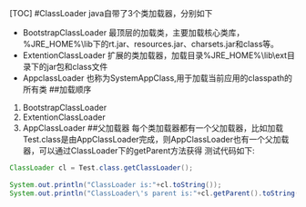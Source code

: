 [TOC]
#ClassLoader
java自带了3个类加载器，分别如下
- BootstrapClassLoader
最顶层的加载类，主要加载核心类库，%JRE_HOME%\lib下的rt.jar、resources.jar、charsets.jar和class等。
- ExtentionClassLoader 
扩展的类加载器，加载目录%JRE_HOME%\lib\ext目录下的jar包和class文件
- AppclassLoader
也称为SystemAppClass,用于加载当前应用的classpath的所有类
##加载顺序
1. BootstrapClassLoader
2. ExtentionClassLoader
3. AppClassLoader
##父加载器
每个类加载器都有一个父加载器，比如加载Test.class是由AppClassLoader完成，则AppClassLoader也有一个父加载器，可以通过ClassLoader下的getParent方法获得
测试代码如下:
```java {.line-numbers}
ClassLoader cl = Test.class.getClassLoader();
		
System.out.println("ClassLoader is:"+cl.toString());
System.out.println("ClassLoader\'s parent is:"+cl.getParent().toString());
```
